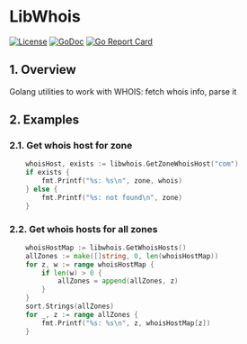 # LibWhois

[![License](https://img.shields.io/badge/license-Apache%202.0-blue.svg)](LICENSE)
[![GoDoc](https://pkg.go.dev/badge/github.com/iryndin/libwhois.svg)](https://pkg.go.dev/github.com/iryndin/libwhois)
[![Go Report Card](https://goreportcard.com/badge/github.com/iryndin/libwhois)](https://goreportcard.com/report/github.com/iryndin/libwhois)

## 1. Overview

Golang utilities to work with WHOIS: fetch whois info, parse it

## 2. Examples

### 2.1. Get whois host for zone

```go
    whoisHost, exists := libwhois.GetZoneWhoisHost("com")
    if exists {
        fmt.Printf("%s: %s\n", zone, whois)
    } else {
        fmt.Printf("%s: not found\n", zone)
    }
```

### 2.2. Get whois hosts for all zones

```go
    whoisHostMap := libwhois.GetWhoisHosts()
    allZones := make([]string, 0, len(whoisHostMap))
    for z, w := range whoisHostMap {
        if len(w) > 0 {
            allZones = append(allZones, z)
        }
    }
    sort.Strings(allZones)
    for _, z := range allZones {
        fmt.Printf("%s: %s\n", z, whoisHostMap[z])
    } 
```


